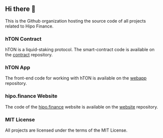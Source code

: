 ## Hi there 👋

This is the Github organization hosting the source code of all projects related to Hipo Finance.

### hTON Contract

hTON is a liquid-staking protocol. The smart-contract code is available on the [contract](contract) repository.

### hTON App

The front-end code for working with hTON is available on the [webapp](webapp) repository.

### hipo.finance Website

The code of the [hipo.finance](https://hipo.finance) website is available on the [website](website) repository.

### MIT License

All projects are licensed under the terms of the MIT License.

